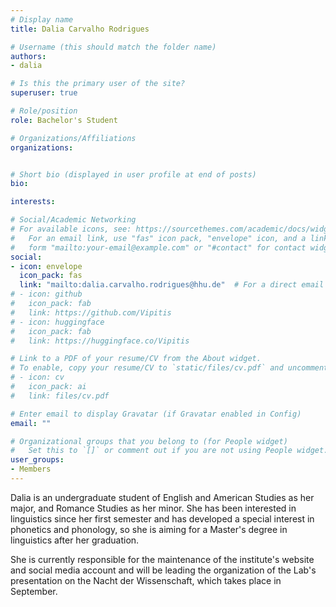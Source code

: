 ```yaml
---
# Display name
title: Dalia Carvalho Rodrigues

# Username (this should match the folder name)
authors:
- dalia

# Is this the primary user of the site?
superuser: true

# Role/position
role: Bachelor's Student

# Organizations/Affiliations
organizations:


# Short bio (displayed in user profile at end of posts)
bio:

interests:

# Social/Academic Networking
# For available icons, see: https://sourcethemes.com/academic/docs/widgets/#icons
#   For an email link, use "fas" icon pack, "envelope" icon, and a link in the
#   form "mailto:your-email@example.com" or "#contact" for contact widget.
social:
- icon: envelope
  icon_pack: fas
  link: "mailto:dalia.carvalho.rodrigues@hhu.de"  # For a direct email link, use "mailto:test@example.org".
# - icon: github
#   icon_pack: fab
#   link: https://github.com/Vipitis
# - icon: huggingface
#   icon_pack: fab
#   link: https://huggingface.co/Vipitis

# Link to a PDF of your resume/CV from the About widget.
# To enable, copy your resume/CV to `static/files/cv.pdf` and uncomment the lines below.
# - icon: cv
#   icon_pack: ai
#   link: files/cv.pdf

# Enter email to display Gravatar (if Gravatar enabled in Config)
email: ""

# Organizational groups that you belong to (for People widget)
#   Set this to `[]` or comment out if you are not using People widget.
user_groups:
- Members
---
```


Dalia is an undergraduate student of English and American Studies as her major, and Romance Studies as her minor. She has been interested in linguistics since her first semester and has developed a special interest in phonetics and phonology, so she is aiming for a Master's degree in linguistics after her graduation.

She is currently responsible for the maintenance of the institute's website and social media account and will be leading the organization of the Lab's presentation on the Nacht der Wissenschaft, which takes place in September.
